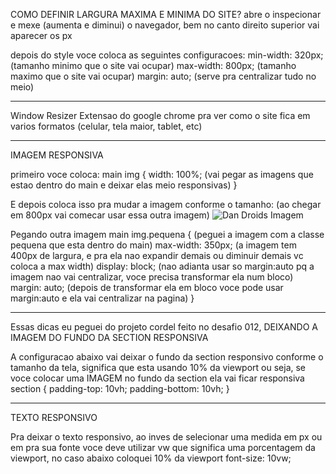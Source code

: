 COMO DEFINIR LARGURA MAXIMA E MINIMA DO SITE?
abre o inspecionar e mexe (aumenta e diminui) o navegador, bem no canto direito superior vai aparecer os px

depois do style voce coloca as seguintes configuracoes:
min-width: 320px; (tamanho minimo que o site vai ocupar)
max-width: 800px; (tamanho maximo que o site vai ocupar)
margin: auto;  (serve pra centralizar tudo no meio)

_________________________________________________________________________________________________________
Window Resizer
Extensao do google chrome pra ver como o site fica em varios formatos (celular, tela maior, tablet, etc)

_________________________________________________________________________________________________________
IMAGEM RESPONSIVA

primeiro voce coloca:
main img {
    width: 100%; (vai pegar as imagens que estao dentro do main e deixar elas meio responsivas)
}

E depois coloca isso pra mudar a imagem conforme o tamanho:
<picture>
    <source media="(max-width: 600px)" srcset="dan-droids-pq" type="image/png"> (ao chegar em 800px vai comecar usar essa outra imagem)
    <img src="dan-droids.png" alt="Dan Droids Imagem">
</picture>

Pegando outra imagem
main img.pequena { (peguei a imagem com a classe pequena que esta dentro do main)
    max-width: 350px; (a imagem tem 400px de largura, e pra ela nao expandir demais ou diminuir demais vc coloca a max width)
    display: block; (nao adianta usar so margin:auto pq a imagem nao vai centralizar, voce precisa transformar ela num bloco)
    margin: auto; (depois de transformar ela em bloco voce pode usar margin:auto e ela vai centralizar na pagina)
}

________________________________________________________________________________________________________
Essas dicas eu peguei do projeto cordel feito no desafio 012, DEIXANDO A IMAGEM DO FUNDO DA SECTION RESPONSIVA

A configuracao abaixo vai deixar o fundo da section responsivo conforme o tamanho da tela, significa que esta usando 10% da viewport
ou seja, se voce colocar uma IMAGEM no fundo da section ela vai ficar responsiva
section {
    padding-top: 10vh;
    padding-bottom: 10vh;
}

__________________________________________________________________________________________________________
TEXTO RESPONSIVO

Pra deixar o texto responsivo, ao inves de selecionar uma medida em px ou em pra sua fonte voce deve utilizar vw que significa uma porcentagem da viewport, no caso abaixo coloquei 10% da viewport
font-size: 10vw;